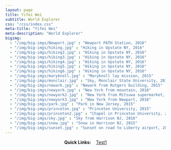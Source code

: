 ```yaml
---
layout: page
title: Yifei Wei
subtitle: World Explorer
css: "/css/index.css"
meta-title: "Yifei Wei"
meta-description: "World Explorer"
bigimg:
  - "/img/big-imgs/Newport.jpg" : "Newport PATH Station, 2016"
  - "/img/big-imgs/hiking.jpg" : "Hiking in Upstate NY, 2016"
  - "/img/big-imgs/hiking2.jpg" : "Hiking in Upstate NY, 2016"
  - "/img/big-imgs/hiking3.jpg" : "Hiking in Upstate NY, 2016"
  - "/img/big-imgs/hiking4.jpg" : "Hiking in Upstate NY, 2016"
  - "/img/big-imgs/hiking5.jpg" : "Hiking in Upstate NY, 2016"
  - "/img/big-imgs/hiking6.jpg" : "Hiking in Upstate NY, 2016"
  - "/img/big-imgs/maryknoll.jpg" : "Maryknoll lay mission, 2015"
  - "/img/big-imgs/monclair.jpg" : "Sky, Monclair State University, 2015"
  - "/img/big-imgs/newark.jpg" : "Newark from Rutgers building, 2015"
  - "/img/big-imgs/newyork.jpg" : "New York from mountain, 2016"
  - "/img/big-imgs/newyork2.jpg" : "New York from Mitsuwa supermarket, 2016"
  - "/img/big-imgs/newyork3.jpg" : "New York from Newport, 2016"
  - "/img/big-imgs/park.jpg" : "Park in New Jersey, 2015"
  - "/img/big-imgs/princeton.jpg" : "Princeton University, 2015"
  - "/img/big-imgs/princeton2.jpg" : "Chapel in Princeton University, 2015"
  - "/img/big-imgs/sky.jpg" : "Sky from Harrison NJ, 2016"
  - "/img/big-imgs/snow.jpg" : "Snow in Harrison NJ, 2015"
  - "/img/big-imgs/sunset.jpg" : "Sunset on road to Liberty airport, 2015"
---
```


<div style="text-align:center">
<strong>Quick Links:</strong> &nbsp;&nbsp; 
<a href="www.google.com" role="button" class="btn btn-primary">Test1</a> 
</div>
